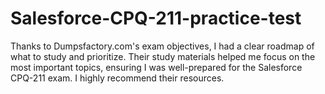 # Salesforce-CPQ-211-practice-test
Thanks to Dumpsfactory.com's exam objectives, I had a clear roadmap of what to study and prioritize. Their study materials helped me focus on the most important topics, ensuring I was well-prepared for the Salesforce CPQ-211 exam. I highly recommend their resources.
